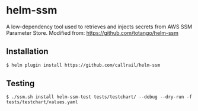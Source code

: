 # helm-ssm
A low-dependency tool used to retrieves and injects secrets from AWS SSM Parameter Store.
Modified from: https://github.com/totango/helm-ssm


## Installation
```bash
$ helm plugin install https://github.com/callrail/helm-ssm
```

## Testing
```
$ ./ssm.sh install helm-ssm-test tests/testchart/ --debug --dry-run -f tests/testchart/values.yaml
```
